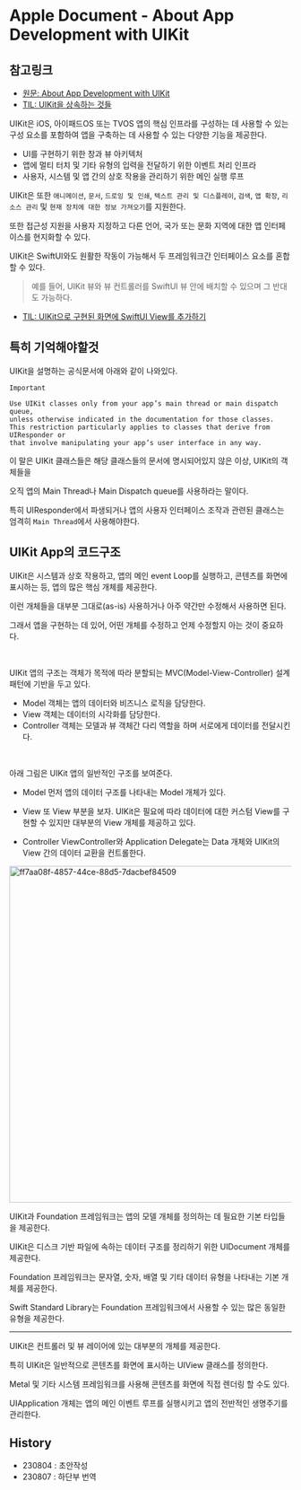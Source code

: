 # Apple Document - About App Development with UIKit

## 참고링크
- [원문: About App Development with UIKit](https://developer.apple.com/documentation/uikit/about_app_development_with_uikit#2928569)
- [TIL: UIKit을 상속하는 것들](https://github.com/isGeekCode/TIL/blob/main/iOS-Hierachy/IOS_Hierachy_UIKit.md)

UIKit은 iOS, 아이패드OS 또는 TVOS 앱의 핵심 인프라를 구성하는 데 사용할 수 있는 구성 요소를 포함하여 앱을 구축하는 데 사용할 수 있는 다양한 기능을 제공한다.  

- UI를 구현하기 위한 창과 뷰 아키텍처
- 앱에 멀티 터치 및 기타 유형의 입력을 전달하기 위한 이벤트 처리 인프라
- 사용자, 시스템 및 앱 간의 상호 작용을 관리하기 위한 메인 실행 루프   

UIKit은 또한 `애니메이션`, `문서`, `드로잉 및 인쇄`, `텍스트 관리 및 디스플레이`, `검색`, `앱 확장`, `리소스 관리` 및 `현재 장치에 대한 정보 가져오기`를 지원한다.  

또한 접근성 지원을 사용자 지정하고 다른 언어, 국가 또는 문화 지역에 대한 앱 인터페이스를 현지화할 수 있다.  

UIKit은 SwiftUI와도 원활한 작동이 가능해서 두 프레임워크간 인터페이스 요소를 혼합할 수 있다.

> 예를 들어, UIKit 뷰와 뷰 컨트롤러를 SwiftUI 뷰 안에 배치할 수 있으며 그 반대도 가능하다.
- [TIL: UIKit으로 구현된 화면에 SwiftUI View를 추가하기](https://github.com/isGeekCode/TIL/blob/main/iOS-SwiftUI_UIKit/PreviewProvider_UIHostingController.md)
 

## 특히 기억해야할것
UIKit을 설명하는 공식문서에 아래와 같이 나와있다.  
```
Important

Use UIKit classes only from your app’s main thread or main dispatch queue,
unless otherwise indicated in the documentation for those classes.
This restriction particularly applies to classes that derive from UIResponder or
that involve manipulating your app’s user interface in any way.
```

이 말은 UIKit 클래스들은 해당 클래스들의 문서에 명시되어있지 않은 이상, UIKit의 객체들을

오직 앱의 Main Thread나 Main Dispatch queue를 사용하라는 말이다. 

특히 UIResponder에서 파생되거나 앱의 사용자 인터페이스 조작과 관련된 클래스는 엄격히 `Main Thread`에서 사용해야한다. 



## UIKit App의 코드구조

UIKit은 시스템과 상호 작용하고, 앱의 메인 event Loop를 실행하고, 콘텐츠를 화면에 표시하는 등, 앱의 많은 핵심 개체를 제공한다. 

이런 개체들을 대부분 그대로(as-is) 사용하거나 아주 약간만 수정해서 사용하면 된다. 

그래서 앱을 구현하는 데 있어, 어떤 개체를 수정하고 언제 수정할지 아는 것이 중요하다.  

<br>  

UIKit 앱의 구조는 객체가 목적에 따라 분할되는 MVC(Model-View-Controller) 설계 패턴에 기반을 두고 있다.

- Model 객체는 앱의 데이터와 비즈니스 로직을 담당한다.
- View 객체는 데이터의 시각화를 담당한다.
- Controller 객체는 모델과 뷰 객체간 다리 역할을 하며 서로에게 데이터를 전달시킨다.  
  
  
<br>

아래 그림은 UIKit 앱의 일반적인 구조를 보여준다.  

- Model
먼저 앱의 데이터 구조를 나타내는 Model 개체가 있다.  

- View
또 View 부분을 보자. UIKit은 필요에 따라 데이터에 대한 커스텀 View를 구현할 수 있지만 대부분의 View 개체를 제공하고 있다.  

- Controller
ViewController와 Application Delegate는 Data 개체와 UIKit의 View 간의 데이터 교환을 컨트롤한다.  
  
<img width="600" alt="ff7aa08f-4857-44ce-88d5-7dacbef84509" src="https://github.com/isGeekCode/TIL/assets/76529148/81fe0c63-c11f-4199-a59b-427bbc024136">

<br>  

UIKit과 Foundation 프레임워크는 앱의 모델 개체를 정의하는 데 필요한 기본 타입들을 제공한다.  

UIKit은 디스크 기반 파일에 속하는 데이터 구조를 정리하기 위한 UIDocument 개체를 제공한다.

Foundation 프레임워크는 문자열, 숫자, 배열 및 기타 데이터 유형을 나타내는 기본 개체를 제공한다.

Swift Standard Library는 Foundation 프레임워크에서 사용할 수 있는 많은 동일한 유형을 제공한다.


---

UIKit은 컨트롤러 및 뷰 레이어에 있는 대부분의 개체를 제공한다.  

특히 UIKit은 일반적으로 콘텐츠를 화면에 표시하는 UIView 클래스를 정의한다.

Metal 및 기타 시스템 프레임워크를 사용해 콘텐츠를 화면에 직접 렌더링 할 수도 있다. 

UIApplication 개체는 앱의 메인 이벤트 루프를 실행시키고 앱의 전반적인 생명주기를 관리한다.  



## History
- 230804 : 초안작성
- 230807 : 하단부 번역
